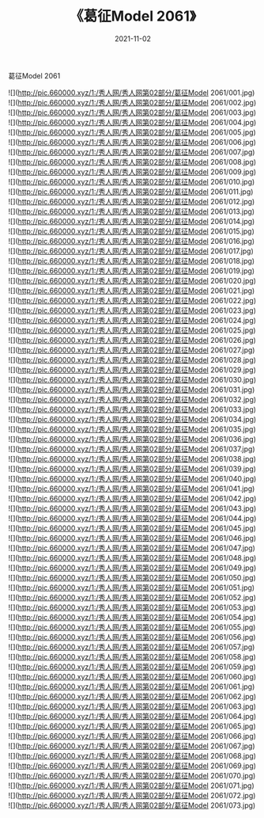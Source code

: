 ﻿---
layout: post
title:  《葛征Model 2061》
date:   2021-11-02
img: http://pic.660000.xyz/1:/秀人网/秀人网第02部分/葛征Model 2061/000.jpg
categories: [美女, 清纯, 唯美]
---

葛征Model 2061

  ![](http://pic.660000.xyz/1:/秀人网/秀人网第02部分/葛征Model 2061/001.jpg) <br> ![](http://pic.660000.xyz/1:/秀人网/秀人网第02部分/葛征Model 2061/002.jpg) <br> ![](http://pic.660000.xyz/1:/秀人网/秀人网第02部分/葛征Model 2061/003.jpg) <br> ![](http://pic.660000.xyz/1:/秀人网/秀人网第02部分/葛征Model 2061/004.jpg) <br> ![](http://pic.660000.xyz/1:/秀人网/秀人网第02部分/葛征Model 2061/005.jpg) <br> ![](http://pic.660000.xyz/1:/秀人网/秀人网第02部分/葛征Model 2061/006.jpg) <br> ![](http://pic.660000.xyz/1:/秀人网/秀人网第02部分/葛征Model 2061/007.jpg) <br> ![](http://pic.660000.xyz/1:/秀人网/秀人网第02部分/葛征Model 2061/008.jpg) <br> ![](http://pic.660000.xyz/1:/秀人网/秀人网第02部分/葛征Model 2061/009.jpg) <br> ![](http://pic.660000.xyz/1:/秀人网/秀人网第02部分/葛征Model 2061/010.jpg) <br> ![](http://pic.660000.xyz/1:/秀人网/秀人网第02部分/葛征Model 2061/011.jpg) <br> ![](http://pic.660000.xyz/1:/秀人网/秀人网第02部分/葛征Model 2061/012.jpg) <br> ![](http://pic.660000.xyz/1:/秀人网/秀人网第02部分/葛征Model 2061/013.jpg) <br> ![](http://pic.660000.xyz/1:/秀人网/秀人网第02部分/葛征Model 2061/014.jpg) <br> ![](http://pic.660000.xyz/1:/秀人网/秀人网第02部分/葛征Model 2061/015.jpg) <br> ![](http://pic.660000.xyz/1:/秀人网/秀人网第02部分/葛征Model 2061/016.jpg) <br> ![](http://pic.660000.xyz/1:/秀人网/秀人网第02部分/葛征Model 2061/017.jpg) <br> ![](http://pic.660000.xyz/1:/秀人网/秀人网第02部分/葛征Model 2061/018.jpg) <br> ![](http://pic.660000.xyz/1:/秀人网/秀人网第02部分/葛征Model 2061/019.jpg) <br> ![](http://pic.660000.xyz/1:/秀人网/秀人网第02部分/葛征Model 2061/020.jpg) <br> ![](http://pic.660000.xyz/1:/秀人网/秀人网第02部分/葛征Model 2061/021.jpg) <br> ![](http://pic.660000.xyz/1:/秀人网/秀人网第02部分/葛征Model 2061/022.jpg) <br> ![](http://pic.660000.xyz/1:/秀人网/秀人网第02部分/葛征Model 2061/023.jpg) <br> ![](http://pic.660000.xyz/1:/秀人网/秀人网第02部分/葛征Model 2061/024.jpg) <br> ![](http://pic.660000.xyz/1:/秀人网/秀人网第02部分/葛征Model 2061/025.jpg) <br> ![](http://pic.660000.xyz/1:/秀人网/秀人网第02部分/葛征Model 2061/026.jpg) <br> ![](http://pic.660000.xyz/1:/秀人网/秀人网第02部分/葛征Model 2061/027.jpg) <br> ![](http://pic.660000.xyz/1:/秀人网/秀人网第02部分/葛征Model 2061/028.jpg) <br> ![](http://pic.660000.xyz/1:/秀人网/秀人网第02部分/葛征Model 2061/029.jpg) <br> ![](http://pic.660000.xyz/1:/秀人网/秀人网第02部分/葛征Model 2061/030.jpg) <br> ![](http://pic.660000.xyz/1:/秀人网/秀人网第02部分/葛征Model 2061/031.jpg) <br> ![](http://pic.660000.xyz/1:/秀人网/秀人网第02部分/葛征Model 2061/032.jpg) <br> ![](http://pic.660000.xyz/1:/秀人网/秀人网第02部分/葛征Model 2061/033.jpg) <br> ![](http://pic.660000.xyz/1:/秀人网/秀人网第02部分/葛征Model 2061/034.jpg) <br> ![](http://pic.660000.xyz/1:/秀人网/秀人网第02部分/葛征Model 2061/035.jpg) <br> ![](http://pic.660000.xyz/1:/秀人网/秀人网第02部分/葛征Model 2061/036.jpg) <br> ![](http://pic.660000.xyz/1:/秀人网/秀人网第02部分/葛征Model 2061/037.jpg) <br> ![](http://pic.660000.xyz/1:/秀人网/秀人网第02部分/葛征Model 2061/038.jpg) <br> ![](http://pic.660000.xyz/1:/秀人网/秀人网第02部分/葛征Model 2061/039.jpg) <br> ![](http://pic.660000.xyz/1:/秀人网/秀人网第02部分/葛征Model 2061/040.jpg) <br> ![](http://pic.660000.xyz/1:/秀人网/秀人网第02部分/葛征Model 2061/041.jpg) <br> ![](http://pic.660000.xyz/1:/秀人网/秀人网第02部分/葛征Model 2061/042.jpg) <br> ![](http://pic.660000.xyz/1:/秀人网/秀人网第02部分/葛征Model 2061/043.jpg) <br> ![](http://pic.660000.xyz/1:/秀人网/秀人网第02部分/葛征Model 2061/044.jpg) <br> ![](http://pic.660000.xyz/1:/秀人网/秀人网第02部分/葛征Model 2061/045.jpg) <br> ![](http://pic.660000.xyz/1:/秀人网/秀人网第02部分/葛征Model 2061/046.jpg) <br> ![](http://pic.660000.xyz/1:/秀人网/秀人网第02部分/葛征Model 2061/047.jpg) <br> ![](http://pic.660000.xyz/1:/秀人网/秀人网第02部分/葛征Model 2061/048.jpg) <br> ![](http://pic.660000.xyz/1:/秀人网/秀人网第02部分/葛征Model 2061/049.jpg) <br> ![](http://pic.660000.xyz/1:/秀人网/秀人网第02部分/葛征Model 2061/050.jpg) <br> ![](http://pic.660000.xyz/1:/秀人网/秀人网第02部分/葛征Model 2061/051.jpg) <br> ![](http://pic.660000.xyz/1:/秀人网/秀人网第02部分/葛征Model 2061/052.jpg) <br> ![](http://pic.660000.xyz/1:/秀人网/秀人网第02部分/葛征Model 2061/053.jpg) <br> ![](http://pic.660000.xyz/1:/秀人网/秀人网第02部分/葛征Model 2061/054.jpg) <br> ![](http://pic.660000.xyz/1:/秀人网/秀人网第02部分/葛征Model 2061/055.jpg) <br> ![](http://pic.660000.xyz/1:/秀人网/秀人网第02部分/葛征Model 2061/056.jpg) <br> ![](http://pic.660000.xyz/1:/秀人网/秀人网第02部分/葛征Model 2061/057.jpg) <br> ![](http://pic.660000.xyz/1:/秀人网/秀人网第02部分/葛征Model 2061/058.jpg) <br> ![](http://pic.660000.xyz/1:/秀人网/秀人网第02部分/葛征Model 2061/059.jpg) <br> ![](http://pic.660000.xyz/1:/秀人网/秀人网第02部分/葛征Model 2061/060.jpg) <br> ![](http://pic.660000.xyz/1:/秀人网/秀人网第02部分/葛征Model 2061/061.jpg) <br> ![](http://pic.660000.xyz/1:/秀人网/秀人网第02部分/葛征Model 2061/062.jpg) <br> ![](http://pic.660000.xyz/1:/秀人网/秀人网第02部分/葛征Model 2061/063.jpg) <br> ![](http://pic.660000.xyz/1:/秀人网/秀人网第02部分/葛征Model 2061/064.jpg) <br> ![](http://pic.660000.xyz/1:/秀人网/秀人网第02部分/葛征Model 2061/065.jpg) <br> ![](http://pic.660000.xyz/1:/秀人网/秀人网第02部分/葛征Model 2061/066.jpg) <br> ![](http://pic.660000.xyz/1:/秀人网/秀人网第02部分/葛征Model 2061/067.jpg) <br> ![](http://pic.660000.xyz/1:/秀人网/秀人网第02部分/葛征Model 2061/068.jpg) <br> ![](http://pic.660000.xyz/1:/秀人网/秀人网第02部分/葛征Model 2061/069.jpg) <br> ![](http://pic.660000.xyz/1:/秀人网/秀人网第02部分/葛征Model 2061/070.jpg) <br> ![](http://pic.660000.xyz/1:/秀人网/秀人网第02部分/葛征Model 2061/071.jpg) <br> ![](http://pic.660000.xyz/1:/秀人网/秀人网第02部分/葛征Model 2061/072.jpg) <br> ![](http://pic.660000.xyz/1:/秀人网/秀人网第02部分/葛征Model 2061/073.jpg) <br>